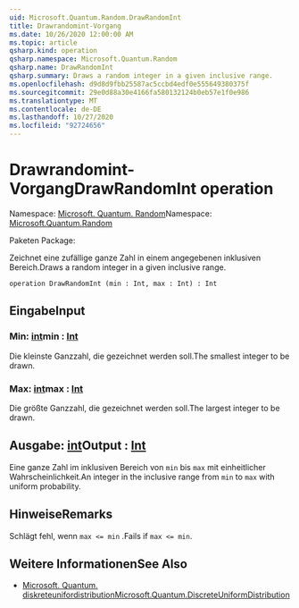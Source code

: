 ```yaml
---
uid: Microsoft.Quantum.Random.DrawRandomInt
title: Drawrandomint-Vorgang
ms.date: 10/26/2020 12:00:00 AM
ms.topic: article
qsharp.kind: operation
qsharp.namespace: Microsoft.Quantum.Random
qsharp.name: DrawRandomInt
qsharp.summary: Draws a random integer in a given inclusive range.
ms.openlocfilehash: d9d8d9fbb25587ac5ccbd4edf0e555649380375f
ms.sourcegitcommit: 29e0d88a30e4166fa580132124b0eb57e1f0e986
ms.translationtype: MT
ms.contentlocale: de-DE
ms.lasthandoff: 10/27/2020
ms.locfileid: "92724656"
---
```

# <a name="drawrandomint-operation"></a><span data-ttu-id="d9264-102">Drawrandomint-Vorgang</span><span class="sxs-lookup"><span data-stu-id="d9264-102">DrawRandomInt operation</span></span>

<span data-ttu-id="d9264-103">Namespace: [Microsoft. Quantum. Random](xref:Microsoft.Quantum.Random)</span><span class="sxs-lookup"><span data-stu-id="d9264-103">Namespace: [Microsoft.Quantum.Random](xref:Microsoft.Quantum.Random)</span></span>

<span data-ttu-id="d9264-104">Paketen [](https://nuget.org/packages/)</span><span class="sxs-lookup"><span data-stu-id="d9264-104">Package: [](https://nuget.org/packages/)</span></span>


<span data-ttu-id="d9264-105">Zeichnet eine zufällige ganze Zahl in einem angegebenen inklusiven Bereich.</span><span class="sxs-lookup"><span data-stu-id="d9264-105">Draws a random integer in a given inclusive range.</span></span>

```qsharp
operation DrawRandomInt (min : Int, max : Int) : Int
```


## <a name="input"></a><span data-ttu-id="d9264-106">Eingabe</span><span class="sxs-lookup"><span data-stu-id="d9264-106">Input</span></span>

### <a name="min--int"></a><span data-ttu-id="d9264-107">Min: [int](xref:microsoft.quantum.lang-ref.int)</span><span class="sxs-lookup"><span data-stu-id="d9264-107">min : [Int](xref:microsoft.quantum.lang-ref.int)</span></span>

<span data-ttu-id="d9264-108">Die kleinste Ganzzahl, die gezeichnet werden soll.</span><span class="sxs-lookup"><span data-stu-id="d9264-108">The smallest integer to be drawn.</span></span>


### <a name="max--int"></a><span data-ttu-id="d9264-109">Max: [int](xref:microsoft.quantum.lang-ref.int)</span><span class="sxs-lookup"><span data-stu-id="d9264-109">max : [Int](xref:microsoft.quantum.lang-ref.int)</span></span>

<span data-ttu-id="d9264-110">Die größte Ganzzahl, die gezeichnet werden soll.</span><span class="sxs-lookup"><span data-stu-id="d9264-110">The largest integer to be drawn.</span></span>



## <a name="output--int"></a><span data-ttu-id="d9264-111">Ausgabe: [int](xref:microsoft.quantum.lang-ref.int)</span><span class="sxs-lookup"><span data-stu-id="d9264-111">Output : [Int](xref:microsoft.quantum.lang-ref.int)</span></span>

<span data-ttu-id="d9264-112">Eine ganze Zahl im inklusiven Bereich von `min` bis `max` mit einheitlicher Wahrscheinlichkeit.</span><span class="sxs-lookup"><span data-stu-id="d9264-112">An integer in the inclusive range from `min` to `max` with uniform probability.</span></span>

## <a name="remarks"></a><span data-ttu-id="d9264-113">Hinweise</span><span class="sxs-lookup"><span data-stu-id="d9264-113">Remarks</span></span>

<span data-ttu-id="d9264-114">Schlägt fehl, wenn `max <= min` .</span><span class="sxs-lookup"><span data-stu-id="d9264-114">Fails if `max <= min`.</span></span>

## <a name="see-also"></a><span data-ttu-id="d9264-115">Weitere Informationen</span><span class="sxs-lookup"><span data-stu-id="d9264-115">See Also</span></span>

- [<span data-ttu-id="d9264-116">Microsoft. Quantum. diskreteunifordistribution</span><span class="sxs-lookup"><span data-stu-id="d9264-116">Microsoft.Quantum.DiscreteUniformDistribution</span></span>](xref:Microsoft.Quantum.DiscreteUniformDistribution)